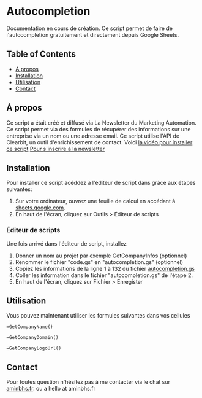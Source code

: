 # Autocompletion

Documentation en cours de création. Ce script permet de faire de l'autocompletion gratuitement et directement depuis Google Sheets.  

## Table of Contents
+ [À propos](#about)
+ [Installation](#installation)
+ [Utilisation](#Utilisation)
+ [Contact](#contact)

## À propos <a name = "about"></a>
Ce script a était créé et diffusé via La Newsletter du Marketing Automation.
Ce script permet via des formules de récupérer des informations sur une entreprise via un nom ou une adresse email.
Ce script utilise l'API de Clearbit, un outil d'enrichissement de contact. 
Voici  [la vidéo pour installer ce script](https://www.youtube.com/watch?v=HJj62eKrAe4) 
[Pour s'inscrire à la newsletter](https://aminbhs.fr/automation-newsletter)

## Installation <a name = "installation"></a>
Pour installer ce script acéddez à l'éditeur de script dans grâce aux étapes suivantes:  
1. Sur votre ordinateur, ouvrez une feuille de calcul en accédant à <a href="https://sheets.google.com" target="_blank">sheets.google.com</a>.  
2. En haut de l'écran, cliquez sur Outils > Éditeur de scripts  


### Éditeur de scripts

Une fois arrivé dans l'éditeur de script, installez

1. Donner un nom au projet par exemple GetCompanyInfos (optionnel)
2. Renommer le fichier "code.gs" en "autocompletion.gs" (optionnel)
3. Copiez les informations de la ligne 1 à 132 du fichier [autocompletion.gs](./autocompletion.gs)
4. Coller les information dans le fichier "autocompletion.gs" de l'étape 2.
5. En haut de l'écran, cliquez sur Fichier > Enregister



## Utilisation

Vous pouvez maintenant utiliser les formules suivantes dans vos cellules

```
=GetCompanyName()
```

```
=GetCompanyDomain()
```

```
=GetCompanyLogoUrl()
```

## Contact <a name = "contact"></a>

Pour toutes question n'hésitez pas à me contacter via le chat sur [aminbhs.fr](https://aminbhs.fr/). ou a hello at aminbhs.fr
